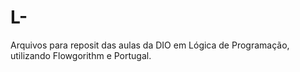 # L-

Arquivos  para  reposit  das  aulas  da  DIO  em  Lógica de  Programação, utilizando  Flowgorithm  e  Portugal.
